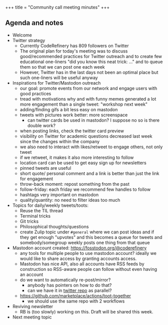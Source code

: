 +++
title = "Community call meeting minutes"
+++

## Agenda and notes

- Welcome
- Twitter strategy
  - Currently CodeRefinery has 809 followers on Twitter
  - The original plan for today's meeting was to discuss good/recommended practices for Twitter outreach and to create few educational one-liners "did you know this neat trick: ..." and to queue them so that we can post one each week
  - However, Twitter has in the last days not been an optimal place but such one-liners will be useful anyway
- Inspirations for Twitter/Mastodon outreach
  - our goal: promote events from our network and engage users with good practices
  - tread with motivations why and with funny memes generated a lot more engagement than a single tweet: "workshop next week"
  - adding/finding gifs a bit less easy on mastodon
  - tweets with pictures work better: more screenspace
    - can twitter cards be used in mastodon? I suppose no so is there double work?
  - when posting links, check the twitter card preview
  - visibility on Twitter for academic questions decreased last week since the changes within the company
  - we also need to interact with likes/retweet to engage others, not only tweet
  - if we retweet, it makes it also more interesting to follow
  - location card can be used to get easy sign up for newsletters
  - pinned tweets are useful
  - short quote/ personal comment and a link is better than just the link for engagement
  - throw-back moment: repost something from the past
  - follow-friday: each friday we recommend few handles to follow
  - hashtags very important on mastodon
  - quality/quantity: no need to filter ideas too much
- Topics for daily/weekly tweets/toots:
  - Reuse the TIL thread
  - Terminal tricks
  - Git tricks
  - Philosophical thoughts/questions
  - create Zulip topic under `#general` where we can post ideas and if they get enough "upvotes" and this becomes a queue for tweets and somebody/somegroup weekly posts one thing from that queue
- Mastodon account created: <https://fosstodon.org/@coderefinery>
  - any tools for multiple people to use mastodon account? ideally we would like to share access by granting accounts access.
  - Mastodon has nice API, also all accounts have RSS feeds by construction so RSS-aware people can follow without even having an account
  - do we want to automatically re-post/mirror?
    - anybody has pointers on how to do that?
    - can we have it in [twitter repo](https://github.com/coderefinery/coderefinery-twitter) as parallel?
  -  <https://github.com/marketplace/actions/toot-together>
      - we should use the same repo with 2 workflows
- Reviving newsletter
  - RB is (too slowly) working on this. Draft will be shared this week.
- Next meeting topic
